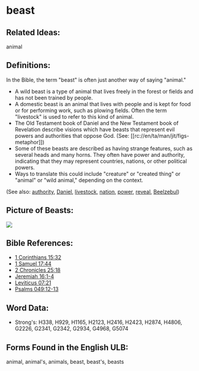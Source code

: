 # beast

## Related Ideas:

animal

## Definitions:

In the Bible, the term "beast" is often just another way of saying "animal."

* A wild beast is a type of animal that lives freely in the forest or fields and has not been trained by people.
* A domestic beast is an animal that lives with people and is kept for food or for performing work, such as plowing fields. Often the term "livestock" is used to refer to this kind of animal.
* The Old Testament book of Daniel and the New Testament book of Revelation describe visions which have beasts that represent evil powers and authorities that oppose God. (See: [[rc://en/ta/man/jit/figs-metaphor]])
* Some of these beasts are described as having strange features, such as several heads and many horns. They often have power and authority, indicating that they may represent countries, nations, or other political powers.
* Ways to translate this could include "creature" or "created thing" or "animal" or "wild animal," depending on the context.

(See also: [authority](../kt/authority.md), [Daniel](../names/daniel.md), [livestock](../other/livestock.md), [nation](../other/nation.md), [power](../kt/power.md), [reveal](../kt/reveal.md), [Beelzebul](../names/beelzebul.md))

## Picture of Beasts:

<a href="https://content.bibletranslationtools.org/WycliffeAssociates/en_tw/raw/branch/master/PNGs/b/Beasts_line.png"><img src="https://content.bibletranslationtools.org/WycliffeAssociates/en_tw/raw/branch/master/PNGs/b/Beasts_line.png" ></a>

## Bible References:

* [1 Corinthians 15:32](rc://en/tn/help/1co/15/32)
* [1 Samuel 17:44](rc://en/tn/help/1sa/17/44)
* [2 Chronicles 25:18](rc://en/tn/help/2ch/25/18)
* [Jeremiah 16:1-4](rc://en/tn/help/jer/16/01)
* [Leviticus 07:21](rc://en/tn/help/lev/07/21)
* [Psalms 049:12-13](rc://en/tn/help/psa/049/012)

## Word Data:

* Strong's: H338, H929, H1165, H2123, H2416, H2423, H2874, H4806, G2226, G2341, G2342, G2934, G4968, G5074

## Forms Found in the English ULB:

animal, animal's, animals, beast, beast's, beasts
